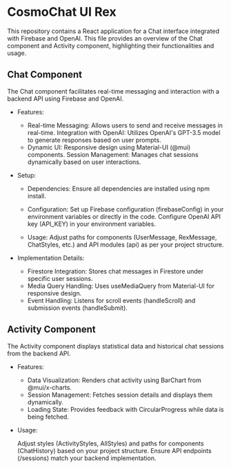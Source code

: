 # CosmoChat UI Rex
 
This repository contains a React application for a Chat interface integrated with Firebase and OpenAI. This file provides an overview of the Chat component and Activity component, highlighting their functionalities and usage.

## Chat Component

The Chat component facilitates real-time messaging and interaction with a backend API using Firebase and OpenAI.

- Features:

    - Real-time Messaging: Allows users to send and receive messages in real-time.
    Integration with OpenAI: Utilizes OpenAI's GPT-3.5 model to generate responses based on user prompts.
    - Dynamic UI: Responsive design using Material-UI (@mui) components.
    Session Management: Manages chat sessions dynamically based on user interactions.

- Setup:

  - Dependencies:
        Ensure all dependencies are installed using npm install.

  - Configuration:
        Set up Firebase configuration (firebaseConfig) in your environment variables or directly in the code.
        Configure OpenAI API key (API_KEY) in your environment variables.

  - Usage:
        Adjust paths for components (UserMessage, RexMessage, ChatStyles, etc.) and API modules (api) as per your project structure.

- Implementation Details:

    - Firestore Integration: Stores chat messages in Firestore under specific user sessions.
    - Media Query Handling: Uses useMediaQuery from Material-UI for responsive design.
    - Event Handling: Listens for scroll events (handleScroll) and submission events (handleSubmit).

## Activity Component

The Activity component displays statistical data and historical chat sessions from the backend API.
- Features:

    - Data Visualization: Renders chat activity using BarChart from @mui/x-charts.
    - Session Management: Fetches session details and displays them dynamically.
    - Loading State: Provides feedback with CircularProgress while data is being fetched.

- Usage:

    Adjust styles (ActivityStyles, AllStyles) and paths for components (ChatHistory) based on your project structure.
    Ensure API endpoints (/sessions) match your backend implementation.
